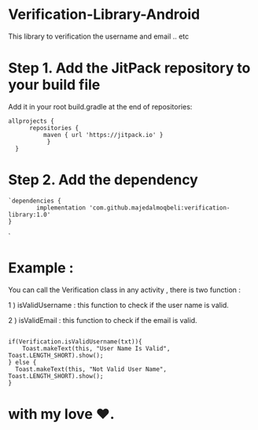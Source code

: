 # Verification-Library-Android
This library to verification the username and email .. etc

# Step 1. Add the JitPack repository to your build file

Add it in your root build.gradle at the end of repositories:

  ```
  allprojects {
		repositories {
			maven { url 'https://jitpack.io' }
			 }
	}
  ``` 

# Step 2. Add the dependency 

	`dependencies {
	        implementation 'com.github.majedalmoqbeli:verification-library:1.0'
	}
  `
  
  # Example : 
  
  You can call the Verification class in any activity , there is two function :
  
  1 ) isValidUsername : this function to check if the user name is valid.
  
  2 ) isValidEmail : this function to check if the email is valid.
  
  ```
  
  if(Verification.isValidUsername(txt)){
      Toast.makeText(this, "User Name Is Valid", Toast.LENGTH_SHORT).show();
  } else {
    Toast.makeText(this, "Not Valid User Name", Toast.LENGTH_SHORT).show();
  }
  ```
  
  
  #         with my love ♥.

  
